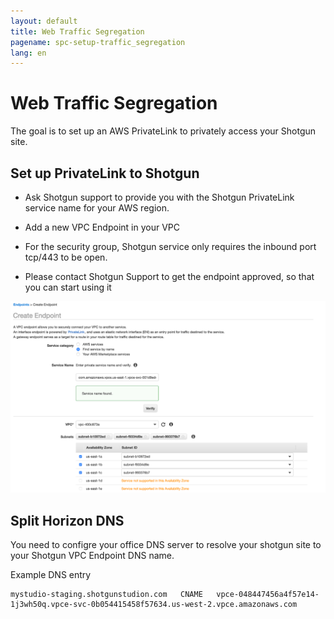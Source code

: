 ```yaml
---
layout: default
title: Web Traffic Segregation
pagename: spc-setup-traffic_segregation
lang: en
---
```


# Web Traffic Segregation

The goal is to set up an AWS PrivateLink to privately access your Shotgun site.

## Set up PrivateLink to Shotgun

* Ask Shotgun support to provide you with the Shotgun PrivateLink service name for your AWS region.

* Add a new VPC Endpoint in your VPC

* For the security group, Shotgun service only requires the inbound port tcp/443 to be open.

* Please contact Shotgun Support to get the endpoint approved, so that you can start using it

![Create endpoint](../images/spc-endpoint-create_privatelink.png)

## Split Horizon DNS

You need to configre your office DNS server to resolve your shotgun site to your Shotgun VPC Endpoint DNS name.

Example DNS entry

```
mystudio-staging.shotgunstudion.com   CNAME   vpce-048447456a4f57e14-1j3wh50q.vpce-svc-0b054415458f57634.us-west-2.vpce.amazonaws.com
```
